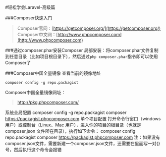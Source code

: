 #轻松学会Laravel-高级篇

###Composer快速入门
>Composer官网：[https://getcomposer.org/](https://getcomposer.org/)  
>Composer中文网：[http://www.phpcomposer.com](http://www.phpcomposer.com)

###通过composer.phar安装Composer
局部安装：将composer.phar文件复制到任意目录（比如项目根目录下），然后通过`php composer.phar`指令即可以使用Composer了


###Composer中国全量镜像
查看当前的镜像地址
```
composer config -g repo.packagist
```

Composer中国全量镜像网址：
>http://pkg.phpcomposer.com/

系统全局配置
composer config -g repo.packagist composer https://packagist.phpcomposer.com
单个项目配置
打开命令行窗口（windows用户）或控制台（Linux、Mac 用户），进入你的项目的根目录（也就是 composer.json 文件所在目录），执行如下命令：
composer config repo.packagist composer https://packagist.phpcomposer.com
注：如果没有composer.json文件，需要新建一个composer.json文件，还需要在里面写一对{}号，然后执行这个命令会报错
